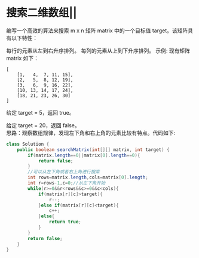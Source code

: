 #  搜索二维数组||
编写一个高效的算法来搜索 m x n 矩阵 matrix 中的一个目标值 target。该矩阵具有以下特性：

每行的元素从左到右升序排列。
每列的元素从上到下升序排列。
示例:
现有矩阵 matrix 如下：

    [
        [1,   4,  7, 11, 15],
        [2,   5,  8, 12, 19],
        [3,   6,  9, 16, 22],
        [10, 13, 14, 17, 24],
        [18, 21, 23, 26, 30]
    ]
给定 target = 5，返回 true。

给定 target = 20，返回 false。  
思路：观察数组规律，发现左下角和右上角的元素比较有特点。代码如下:
```java
class Solution {
    public boolean searchMatrix(int[][] matrix, int target) {
        if(matrix.length==0||matrix[0].length==0){
            return false;
        }
        //可以从左下角或者右上角进行搜索
        int rows=matrix.length,cols=matrix[0].length;
        int r=rows-1,c=0;//从左下角开始
        while(r>=0&&r<rows&&c>=0&&c<cols){
            if(matrix[r][c]>target){
                r--;
            }else if(matrix[r][c]<target){
                c++;
            }else{
                return true;
            }
        }
        return false;
    }
}
```
